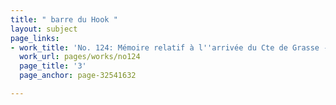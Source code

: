 ```yaml
---
title: " barre du Hook "
layout: subject
page_links:
- work_title: 'No. 124: Mémoire relatif à l''arrivée du Cte de Grasse - 1781/08/01'
  work_url: pages/works/no124
  page_title: '3'
  page_anchor: page-32541632

---
```

